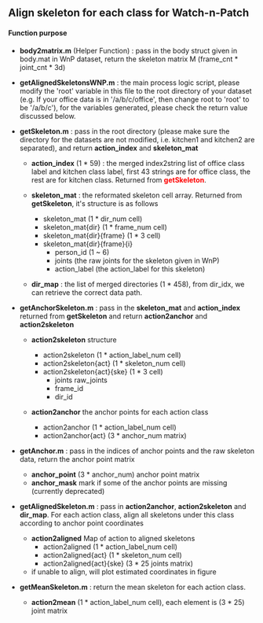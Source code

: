 ## Align skeleton for each class for Watch-n-Patch
#### Function purpose
- **body2matrix.m** (Helper Function) : pass in the body struct given in body.mat in WnP dataset, return the skeleton matrix M (frame_cnt * joint_cnt * 3d)

- **getAlignedSkeletonsWNP.m** :
  the main process logic script, please modify the 'root' variable in this file to the root directory of your dataset (e.g. If your office data is in '/a/b/c/office', then change root to 'root' to be '/a/b/c'), for the variables generated, please check the return value discussed below.

- **getSkeleton.m** :
  pass in the root directory (please make sure the directory for the datasets are not modified, i.e. kitchen1 and kitchen2 are separated), and return **action_index** and **skeleton_mat**
  - **action_index** (1 * 59) : the merged index2string list of office class label and kitchen class label, first 43 strings are for office class, the rest are for kitchen class. Returned from <font color=#ff0000>**getSkeleton**</font>.
  - **skeleton_mat** : the reformated skeleton cell array. Returned from **getSkeleton**, it's structure is as follows

    - skeleton_mat          (1 * dir_num cell)
    - skeleton_mat{dir}     (1 * frame_num cell)
    - skeleton_mat{dir}{frame} (1 * 3 cell)
    - skeleton_mat{dir}{frame}{i}
      - person_id (1 ~ 6)
      - joints (the raw joints for the skeleton given in WnP)
      - action_label (the action_label for this skeleton)
  - **dir_map** : the list of merged directories (1 * 458), from dir_idx, we can retrieve the correct data path.
- **getAnchorSkeleton.m** :
  pass in the **skeleton_mat** and **action_index** returned from **getSkeleton** and return **action2anchor** and **action2skeleton**
  - **action2skeleton** structure
    - action2skeleton (1 * action_label_num cell)
    - action2skeleton{act} (1 * skeleton_num cell)
    - action2skeleton{act}{ske} (1 * 3 cell)
      - joints raw_joints
      - frame_id
      - dir_id

  - **action2anchor** the anchor points for each action class
    - action2anchor (1 * action_label_num cell)
    - action2anchor{act} (3 * anchor_num matrix)

- **getAnchor.m** :
  pass in the indices of anchor points and the raw skeleton data, return the anchor point matrix
  - **anchor_point** (3 * anchor_num) anchor point matrix
  - **anchor_mask** mark if some of the anchor points are missing (currently deprecated)

- **getAlignedSkeleton.m** :
  pass in **action2anchor**, **action2skeleton** and **dir_map**. For each action class, align all skeletons under this class according to anchor point coordinates
  - **action2aligned** Map of action to aligned skeletons
    - action2aligned (1 * action_label_num cell)
    - action2aligned{act} (1 * skeleton_num cell)
    - action2aligned{act}{ske} (3 * 25 joints matrix)
  - if unable to align, will plot estimated coordinates in figure
- **getMeanSkeleton.m** :
  return the mean skeleton for each action class.
  - **action2mean** (1 * action_label_num cell), each element is (3 * 25) joint matrix

